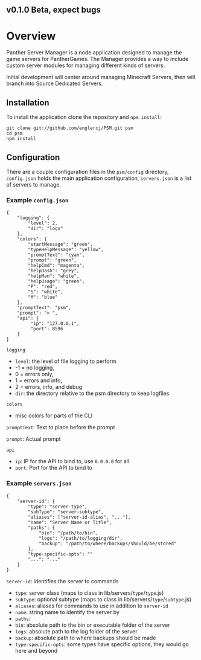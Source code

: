 ## v0.1.0 Beta, expect bugs

Overview
========
Panther Server Manager is a node application designed to manage the game servers for PantherGames. The Manager
provides a way to include custom server modules for managing different kinds of servers.

Initial development will center around managing Minecraft Servers, then will branch into Source Dedicated Servers.

Installation
------------
To install the application clone the repository and `npm install`:

    git clone git://github.com/englercj/PSM.git psm
    cd psm
    npm install

Configuration
-------------
There are a couple configuration files in the `psm/config` directory, `config.json` holds the
main application configuration, `servers.json` is a list of servers to manage.

### Example `config.json`

	{
		"logging": {
			"level": 2,
			"dir": "logs"
		},
		"colors": {
			"startMessage": "green",
			"typeHelpMessage": "yellow",
			"promptText": "cyan",
			"prompt": "green",
			"helpCmd": "magenta",
			"helpDash": "grey",
			"helpMan": "white",
			"helpUsage": "green",
			"P": "red",
			"S": "white",
			"M": "blue"
		},
		"promptText": "psm",
		"prompt": "> ",
		"api": {
			 "ip": "127.0.0.1",
			 "port": 8596
		}
	}

`logging`

 - `level`: the level of file logging to perform
  - -1 = no logging, 
  - 0 = errors only, 
  - 1 = errors and info, 
  - 2 = errors, info, and debug
 - `dir`: the directory relative to the psm directory to keep logfiles

`colors`

 - misc colors for parts of the CLI

`promptText`: Text to place before the prompt

`prompt`: Actual prompt

`api`

 - `ip`: IP for the API to bind to, use `0.0.0.0` for all
 - `port`: Port for the API to bind to

### Example `servers.json`

	{
	    "server-id": {
	        "type": "server-type",
	        "subType": "server-subtype",
	        "aliases": ["server-id-alias", "..."],
	        "name": "Server Name or Title",
	        "paths": {
	            "bin": "/path/to/bin",
	            "logs": "/path/to/logging/dir",
	            "backup": "/path/to/where/backups/should/be/stored"
	        },
	        "type-specific-opts": ""
	        "...": "..."
	    }
	}

`server-id`: identifies the server to commands

 - `type`: server class (maps to class in lib/servers/`type`/`type`.js)
 - `subType`: optional subtype (maps to class in lib/servers/`type`/`subtype`.js)
 - `aliases`: aliases for commands to use in addition to `server-id`
 - `name`: string name to identify the server by
 - `paths`:
  - `bin`: absolute path to the bin or executable folder of the server
  - `logs`: absolute path to the log folder of the server
  - `backup`: absolute path to where backups should be made
 - `type-specific-opts`: some types have specific options, they would go here and beyond